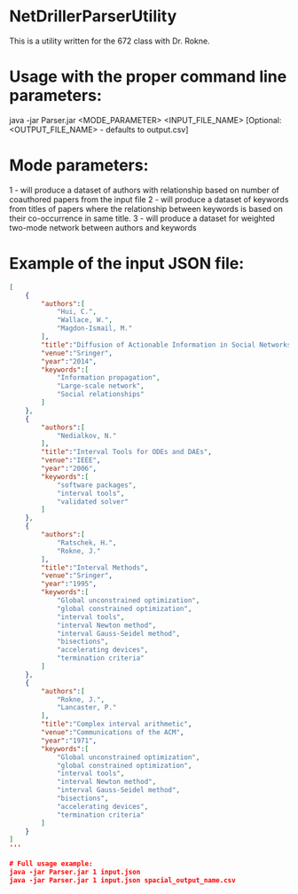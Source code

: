 # NetDrillerParserUtility
This is a utility written for the 672 class with Dr. Rokne.
# Usage with the proper command line parameters:
java -jar Parser.jar <MODE_PARAMETER> <INPUT_FILE_NAME> [Optional: <OUTPUT_FILE_NAME> - defaults to output.csv]

# Mode parameters:
1 - will produce a dataset of authors with relationship based on number of coauthored papers from the input file
2 - will produce a dataset of keywords from titles of papers where the relationship between keywords is based on their co-occurrence in same title.
3 - will produce a dataset for weighted two-mode network between authors and keywords

# Example of the input JSON file:
```json
[
    {
        "authors":[
            "Hui, C.",
            "Wallace, W.",
            "Magdon-Ismail, M."
        ],
        "title":"Diffusion of Actionable Information in Social Networks",
        "venue":"Sringer",
        "year":"2014",
        "keywords":[
            "Information propagation",
            "Large-scale network",
            "Social relationships"
        ]
    },
    {
        "authors":[
            "Nedialkov, N."
        ],
        "title":"Interval Tools for ODEs and DAEs",
        "venue":"IEEE",
        "year":"2006",
        "keywords":[
            "software packages",
            "interval tools",
            "validated solver"
        ]
    },
    {
        "authors":[
            "Ratschek, H.",
            "Rokne, J."
        ],
        "title":"Interval Methods",
        "venue":"Sringer",
        "year":"1995",
        "keywords":[
            "Global unconstrained optimization",
            "global constrained optimization",
            "interval tools",
            "interval Newton method",
            "interval Gauss-Seidel method",
            "bisections",
            "accelerating devices",
            "termination criteria"
        ]
    },
    {
        "authors":[
            "Rokne, J.",
            "Lancaster, P."
        ],
        "title":"Complex interval arithmetic",
        "venue":"Communications of the ACM",
        "year":"1971",
        "keywords":[
            "Global unconstrained optimization",
            "global constrained optimization",
            "interval tools",
            "interval Newton method",
            "interval Gauss-Seidel method",
            "bisections",
            "accelerating devices",
            "termination criteria"
        ]
    }
]
'''

# Full usage example:
java -jar Parser.jar 1 input.json
java -jar Parser.jar 1 input.json spacial_output_name.csv
